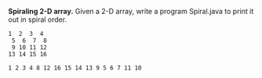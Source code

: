 **Spiraling 2-D array.** Given a 2-D array, write a program Spiral.java to print it out in spiral order.
````
1  2  3  4
 5  6  7  8
 9 10 11 12
13 14 15 16

1 2 3 4 8 12 16 15 14 13 9 5 6 7 11 10
````
